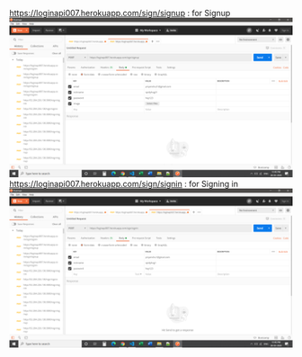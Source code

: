 https://loginapi007.herokuapp.com/sign/signup : for Signup
<br>
<img src="signup.png"/> 
<br>
https://loginapi007.herokuapp.com/sign/signin : for Signing in
<br>
<img src="signin.png"/> 

